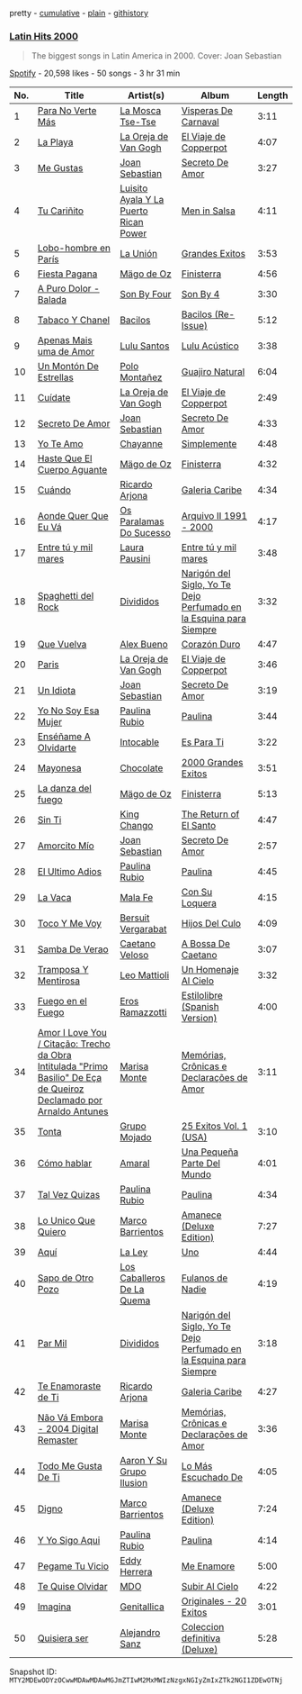 pretty - [cumulative](/playlists/cumulative/37i9dQZF1DWV4u7VWM4nPt.md) - [plain](/playlists/plain/37i9dQZF1DWV4u7VWM4nPt) - [githistory](https://github.githistory.xyz/mackorone/spotify-playlist-archive/blob/main/playlists/plain/37i9dQZF1DWV4u7VWM4nPt)

### [Latin Hits 2000](https://open.spotify.com/playlist/37i9dQZF1DWV4u7VWM4nPt)

> The biggest songs in Latin America in 2000\. Cover: Joan Sebastian

[Spotify](https://open.spotify.com/user/spotify) - 20,598 likes - 50 songs - 3 hr 31 min

| No. | Title | Artist(s) | Album | Length |
|---|---|---|---|---|
| 1 | [Para No Verte Más](https://open.spotify.com/track/19CmuECYssqkPWANF4nLWM) | [La Mosca Tse\-Tse](https://open.spotify.com/artist/60nua3AsVSfADZtg5Hdz3W) | [Visperas De Carnaval](https://open.spotify.com/album/4vIw5XspQuPt04VHX5oK5W) | 3:11 |
| 2 | [La Playa](https://open.spotify.com/track/2DNyZP4Py6f4zMASLBnIu6) | [La Oreja de Van Gogh](https://open.spotify.com/artist/4U7lXyKdSf1JbM1aXvsodC) | [El Viaje de Copperpot](https://open.spotify.com/album/3HnSOodhuufrSTBnGZQ3fu) | 4:07 |
| 3 | [Me Gustas](https://open.spotify.com/track/7jtbRKtXtGtsJOBMaBo72W) | [Joan Sebastian](https://open.spotify.com/artist/7FsRH5bw8iWpSbMX1G7xf1) | [Secreto De Amor](https://open.spotify.com/album/2OivwIlbg7qwTg8SLGB0rV) | 3:27 |
| 4 | [Tu Cariñito](https://open.spotify.com/track/5uRd1tmUAvfFGSPR5266Xp) | [Luisito Ayala Y La Puerto Rican Power](https://open.spotify.com/artist/2UoLlLFDkqewHH7EzaZcl7) | [Men in Salsa](https://open.spotify.com/album/1yyEE7SQcJDHfFU8LtYfx4) | 4:11 |
| 5 | [Lobo\-hombre en París](https://open.spotify.com/track/3M1H1CWjrSq7nxABHc8EXv) | [La Unión](https://open.spotify.com/artist/2Ax9wZpdlg4r2zkc3pcI8U) | [Grandes Exitos](https://open.spotify.com/album/7bYD4tCxzQOzGZmKBKtT3m) | 3:53 |
| 6 | [Fiesta Pagana](https://open.spotify.com/track/02dphTJYUQ9pmdNC52iyOz) | [Mägo de Oz](https://open.spotify.com/artist/5ZNxiPcbKgaNcBrERMpqeu) | [Finisterra](https://open.spotify.com/album/3Eubo97y5NcXWz7PsCzHIT) | 4:56 |
| 7 | [A Puro Dolor \- Balada](https://open.spotify.com/track/28upjDakWVnHAgW2anm273) | [Son By Four](https://open.spotify.com/artist/1qyAl8T6GTcaOViaI7fs1j) | [Son By 4](https://open.spotify.com/album/6FaDCE5IxXXMXVn3etukKq) | 3:30 |
| 8 | [Tabaco Y Chanel](https://open.spotify.com/track/48svUiwMMYQRPyesVEnof1) | [Bacilos](https://open.spotify.com/artist/1mux8L6xg2Cmrc7k0wQczl) | [Bacilos \(Re\-Issue\)](https://open.spotify.com/album/3oCkAeDln8FVoGIOvf9TNl) | 5:12 |
| 9 | [Apenas Mais uma de Amor](https://open.spotify.com/track/6YNCE5qtrTa7YcnAOAEsDQ) | [Lulu Santos](https://open.spotify.com/artist/0A1oy7PC7fdzURgaLaWkL1) | [Lulu Acústico](https://open.spotify.com/album/14xCfgcBE9uCrwwR36NoVB) | 3:38 |
| 10 | [Un Montón De Estrellas](https://open.spotify.com/track/21iD8UKoYicaMmVISo6Pi4) | [Polo Montañez](https://open.spotify.com/artist/0NJbkbtOgSj2Q5bkUV3FPz) | [Guajiro Natural](https://open.spotify.com/album/1X7NlROjvvMICSei8xcFJh) | 6:04 |
| 11 | [Cuídate](https://open.spotify.com/track/7gqIqyeCaV2xNtfZWxEphD) | [La Oreja de Van Gogh](https://open.spotify.com/artist/4U7lXyKdSf1JbM1aXvsodC) | [El Viaje de Copperpot](https://open.spotify.com/album/3HnSOodhuufrSTBnGZQ3fu) | 2:49 |
| 12 | [Secreto De Amor](https://open.spotify.com/track/47PiSg7z5qjUyEGKN4I1g7) | [Joan Sebastian](https://open.spotify.com/artist/7FsRH5bw8iWpSbMX1G7xf1) | [Secreto De Amor](https://open.spotify.com/album/2OivwIlbg7qwTg8SLGB0rV) | 4:33 |
| 13 | [Yo Te Amo](https://open.spotify.com/track/2sKo5u6IppUEudIz265wYa) | [Chayanne](https://open.spotify.com/artist/1JbemQ1fPt2YmSLjAFhPBv) | [Simplemente](https://open.spotify.com/album/5ktMfzQRYlQawZcnmIB1VW) | 4:48 |
| 14 | [Haste Que El Cuerpo Aguante](https://open.spotify.com/track/5Q2uU5NGcS0mKwmgF28kRZ) | [Mägo de Oz](https://open.spotify.com/artist/5ZNxiPcbKgaNcBrERMpqeu) | [Finisterra](https://open.spotify.com/album/3Eubo97y5NcXWz7PsCzHIT) | 4:32 |
| 15 | [Cuándo](https://open.spotify.com/track/40RI3qFVisaEy0HC49LMkz) | [Ricardo Arjona](https://open.spotify.com/artist/0h1zs4CTlU9D2QtgPxptUD) | [Galeria Caribe](https://open.spotify.com/album/3Pido82I7SgITS8LDABA7y) | 4:34 |
| 16 | [Aonde Quer Que Eu Vá](https://open.spotify.com/track/0NFVg74sSsdU1gNc9xfpIO) | [Os Paralamas Do Sucesso](https://open.spotify.com/artist/7EM9m7HOXxVgP9oEpDDv70) | [Arquivo II 1991 \- 2000](https://open.spotify.com/album/00NPVQ0890CmxIQcw61Rd6) | 4:17 |
| 17 | [Entre tú y mil mares](https://open.spotify.com/track/3reCcj2BzaDnnrlnZ0aq2X) | [Laura Pausini](https://open.spotify.com/artist/2e4nwiX8ZCU09LGLOpeqTH) | [Entre tú y mil mares](https://open.spotify.com/album/6YZ8BnXi5PavXdw8XmOmUj) | 3:48 |
| 18 | [Spaghetti del Rock](https://open.spotify.com/track/6rg1MBZqggsQ5olFGTw0rr) | [Divididos](https://open.spotify.com/artist/6ZIgPKHzpcswB8zh7sRIhx) | [Narigón del Siglo, Yo Te Dejo Perfumado en la Esquina para Siempre](https://open.spotify.com/album/4GkZExYLfegidZaO1BgpvU) | 3:32 |
| 19 | [Que Vuelva](https://open.spotify.com/track/0ndYI8UT0PMaJzKLJbFr35) | [Alex Bueno](https://open.spotify.com/artist/7esCoLcCoCK7FPa9casAH4) | [Corazón Duro](https://open.spotify.com/album/3C5eb62kdgXXv8ZLzfGkiB) | 4:47 |
| 20 | [Paris](https://open.spotify.com/track/5ByvJeBlrYISiwy7AVEAmP) | [La Oreja de Van Gogh](https://open.spotify.com/artist/4U7lXyKdSf1JbM1aXvsodC) | [El Viaje de Copperpot](https://open.spotify.com/album/3HnSOodhuufrSTBnGZQ3fu) | 3:46 |
| 21 | [Un Idiota](https://open.spotify.com/track/5susfx6SX1tebTCLSxe74K) | [Joan Sebastian](https://open.spotify.com/artist/7FsRH5bw8iWpSbMX1G7xf1) | [Secreto De Amor](https://open.spotify.com/album/2OivwIlbg7qwTg8SLGB0rV) | 3:19 |
| 22 | [Yo No Soy Esa Mujer](https://open.spotify.com/track/0JAGODD5w6MeYQzA9lV6Zm) | [Paulina Rubio](https://open.spotify.com/artist/1d6dwipPrsFSJVmFTTdFSS) | [Paulina](https://open.spotify.com/album/64M45unRUhuzlOYth6w5HB) | 3:44 |
| 23 | [Enséñame A Olvidarte](https://open.spotify.com/track/2Ku6P1U8QkOQcLEXTRxygX) | [Intocable](https://open.spotify.com/artist/108moq3rq6bm1M4Ypz0J02) | [Es Para Ti](https://open.spotify.com/album/1kV7jDTxmrdblp3QD0ypND) | 3:22 |
| 24 | [Mayonesa](https://open.spotify.com/track/5Qjx4obghhfhsh6DiUwpNM) | [Chocolate](https://open.spotify.com/artist/4e3lv5qRgFpdILdEOHchbn) | [2000 Grandes Exitos](https://open.spotify.com/album/4dqiQqmKsYhgmrocMXhogw) | 3:51 |
| 25 | [La danza del fuego](https://open.spotify.com/track/0dQPkfweyWDzZ20Auq3F14) | [Mägo de Oz](https://open.spotify.com/artist/5ZNxiPcbKgaNcBrERMpqeu) | [Finisterra](https://open.spotify.com/album/3Eubo97y5NcXWz7PsCzHIT) | 5:13 |
| 26 | [Sin Ti](https://open.spotify.com/track/1mmaywWRQzNE5dt0eUISBd) | [King Chango](https://open.spotify.com/artist/5nZlhgO7iNedGlO0gKu9us) | [The Return of El Santo](https://open.spotify.com/album/5cOccFEax9P6EPRJc4xPx9) | 4:47 |
| 27 | [Amorcito Mío](https://open.spotify.com/track/07synGEtMdfRfwY3wNmedn) | [Joan Sebastian](https://open.spotify.com/artist/7FsRH5bw8iWpSbMX1G7xf1) | [Secreto De Amor](https://open.spotify.com/album/2OivwIlbg7qwTg8SLGB0rV) | 2:57 |
| 28 | [El Ultimo Adios](https://open.spotify.com/track/7lnun6viJADQCvZnE0w9q8) | [Paulina Rubio](https://open.spotify.com/artist/1d6dwipPrsFSJVmFTTdFSS) | [Paulina](https://open.spotify.com/album/64M45unRUhuzlOYth6w5HB) | 4:45 |
| 29 | [La Vaca](https://open.spotify.com/track/7neWp4incUBLP1XQTNWmP0) | [Mala Fe](https://open.spotify.com/artist/4oVcPiYDvfGxamTzwvnKtp) | [Con Su Loquera](https://open.spotify.com/album/4S18mM72RcD7OY9WiyHE8q) | 4:15 |
| 30 | [Toco Y Me Voy](https://open.spotify.com/track/0NELwHhQu4EVcmGmu8D7vV) | [Bersuit Vergarabat](https://open.spotify.com/artist/6MxyNXnnmwQwdW2PD0gXYO) | [Hijos Del Culo](https://open.spotify.com/album/3e8flfLtloaUHUqv3PIR2o) | 4:09 |
| 31 | [Samba De Verao](https://open.spotify.com/track/1vt0n3GcAYrsSMue1C6OtC) | [Caetano Veloso](https://open.spotify.com/artist/7HGNYPmbDrMkylWqeFCOIQ) | [A Bossa De Caetano](https://open.spotify.com/album/2YE1G8rqX7FPwixLn3N5sv) | 3:07 |
| 32 | [Tramposa Y Mentirosa](https://open.spotify.com/track/6KzeUBu1BE8q24CblG6oku) | [Leo Mattioli](https://open.spotify.com/artist/2Mu8h5sFkOziL0Rfn7FXIA) | [Un Homenaje Al Cielo](https://open.spotify.com/album/5fPNASmvNeT43QSYp6Asd2) | 3:32 |
| 33 | [Fuego en el Fuego](https://open.spotify.com/track/5zGJT3TTShcNHeJeDrjPvs) | [Eros Ramazzotti](https://open.spotify.com/artist/61J0BktHv7PuP3tjTPYXSX) | [Estilolibre \(Spanish Version\)](https://open.spotify.com/album/5T0HgCj7T4adMFXKGHV5qf) | 4:00 |
| 34 | [Amor I Love You / Citação: Trecho da Obra Intitulada "Primo Basilio" De Eça de Queiroz Declamado por Arnaldo Antunes](https://open.spotify.com/track/5nwT95l5rMdQPaydjGh32q) | [Marisa Monte](https://open.spotify.com/artist/0rSTXALHu0EKAawPLBdODH) | [Memórias, Crônicas e Declarações de Amor](https://open.spotify.com/album/349Z96WB2lmLLATHQT2wyL) | 3:11 |
| 35 | [Tonta](https://open.spotify.com/track/1A1yn53ZypVPUcV4W54j8A) | [Grupo Mojado](https://open.spotify.com/artist/28NFZuZbEm7yzMpv1q1Rb7) | [25 Exitos Vol\. 1 \(USA\)](https://open.spotify.com/album/0dgNt6D4pz86nn0ZTRYoVQ) | 3:10 |
| 36 | [Cómo hablar](https://open.spotify.com/track/3DYm7Lp7Fc3xf6WSCq5ntE) | [Amaral](https://open.spotify.com/artist/4OkeTQCk0fvX6VBYpOOxDi) | [Una Pequeña Parte Del Mundo](https://open.spotify.com/album/4dPBUpgpgdXdeeUyEOh8jT) | 4:01 |
| 37 | [Tal Vez Quizas](https://open.spotify.com/track/4Ft4AbNwk1acKagaBOmvHb) | [Paulina Rubio](https://open.spotify.com/artist/1d6dwipPrsFSJVmFTTdFSS) | [Paulina](https://open.spotify.com/album/64M45unRUhuzlOYth6w5HB) | 4:34 |
| 38 | [Lo Unico Que Quiero](https://open.spotify.com/track/10TpHf2j6C6RTRQnYtFPsp) | [Marco Barrientos](https://open.spotify.com/artist/4VYSLPSI9yb8qkUpKyVQSJ) | [Amanece \(Deluxe Edition\)](https://open.spotify.com/album/5iI8Rm9RDdCBRAKD8Lyk8J) | 7:27 |
| 39 | [Aquí](https://open.spotify.com/track/4aDtCVcQCkR7zYa8jwLciP) | [La Ley](https://open.spotify.com/artist/1ZVoRDO29AlDXiMkRLMZSK) | [Uno](https://open.spotify.com/album/0cbMRBnrfgHOfy8O5qRxcK) | 4:44 |
| 40 | [Sapo de Otro Pozo](https://open.spotify.com/track/1g0mhq4ZDQE3cTd1XLcYVf) | [Los Caballeros De La Quema](https://open.spotify.com/artist/6Iv9dXeKX45ff7qe0LDuFW) | [Fulanos de Nadie](https://open.spotify.com/album/5C5gMVVl97LxjXpbZEHYKB) | 4:19 |
| 41 | [Par Mil](https://open.spotify.com/track/0wUFXsXHZc2h6wKRcmJNWF) | [Divididos](https://open.spotify.com/artist/6ZIgPKHzpcswB8zh7sRIhx) | [Narigón del Siglo, Yo Te Dejo Perfumado en la Esquina para Siempre](https://open.spotify.com/album/4GkZExYLfegidZaO1BgpvU) | 3:18 |
| 42 | [Te Enamoraste de Ti](https://open.spotify.com/track/3gBzsI7YDTcvfTFCRHEuom) | [Ricardo Arjona](https://open.spotify.com/artist/0h1zs4CTlU9D2QtgPxptUD) | [Galeria Caribe](https://open.spotify.com/album/3Pido82I7SgITS8LDABA7y) | 4:27 |
| 43 | [Não Vá Embora \- 2004 Digital Remaster](https://open.spotify.com/track/7o5VPajBu55TxEjCQs05uw) | [Marisa Monte](https://open.spotify.com/artist/0rSTXALHu0EKAawPLBdODH) | [Memórias, Crônicas e Declarações de Amor](https://open.spotify.com/album/349Z96WB2lmLLATHQT2wyL) | 3:36 |
| 44 | [Todo Me Gusta De Ti](https://open.spotify.com/track/4rh6NUKzdzOenErCBd9AJO) | [Aaron Y Su Grupo Ilusion](https://open.spotify.com/artist/1zVxAFV8uL5V816dzdHvYQ) | [Lo Más Escuchado De](https://open.spotify.com/album/6O1uu6IBrLPZqax4yCisSt) | 4:05 |
| 45 | [Digno](https://open.spotify.com/track/0UqzSQKlgsGXxhsZK00SfL) | [Marco Barrientos](https://open.spotify.com/artist/4VYSLPSI9yb8qkUpKyVQSJ) | [Amanece \(Deluxe Edition\)](https://open.spotify.com/album/5iI8Rm9RDdCBRAKD8Lyk8J) | 7:24 |
| 46 | [Y Yo Sigo Aqui](https://open.spotify.com/track/2Ma2f8jV8VKMJoAcnCvZ8h) | [Paulina Rubio](https://open.spotify.com/artist/1d6dwipPrsFSJVmFTTdFSS) | [Paulina](https://open.spotify.com/album/64M45unRUhuzlOYth6w5HB) | 4:14 |
| 47 | [Pegame Tu Vicio](https://open.spotify.com/track/25ILWrCvXPpkUFU0R7znEv) | [Eddy Herrera](https://open.spotify.com/artist/4yNdrUaF54csrLixVTnqzC) | [Me Enamore](https://open.spotify.com/album/5yhEOwF6bRo08QhTGU9FQC) | 5:00 |
| 48 | [Te Quise Olvidar](https://open.spotify.com/track/4UGv3IQYXPj9oR2RMkarWy) | [MDO](https://open.spotify.com/artist/08xFgTEmizKwzfDSbxvODp) | [Subir Al Cielo](https://open.spotify.com/album/6ghZXanM9ROEjqSDgKOmPq) | 4:22 |
| 49 | [Imagina](https://open.spotify.com/track/5rTpWh5T1yPhIAV9mbmYEW) | [Genitallica](https://open.spotify.com/artist/5Bk3LL5WujH6UG9iqpDaxA) | [Originales \- 20 Exitos](https://open.spotify.com/album/3mHTWntPW5EGMkb54cn1PK) | 3:01 |
| 50 | [Quisiera ser](https://open.spotify.com/track/2sC8ZDPXm0jZTPG84hQ80S) | [Alejandro Sanz](https://open.spotify.com/artist/5sUrlPAHlS9NEirDB8SEbF) | [Coleccion definitiva \(Deluxe\)](https://open.spotify.com/album/2avjXzB9ndvLElhdXzKOBX) | 5:28 |

Snapshot ID: `MTY2MDEwODYzOCwwMDAwMDAwMGJmZTIwM2MxMWIzNzgxNGIyZmIxZTk2NGI1ZDEwOTNj`
